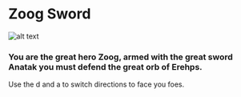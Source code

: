# Zoog Sword
![alt text](https://littlerichey.github.io/Programming1Portfolio2016-17/images/hack.png )

### You are the great hero Zoog, armed with the great sword Anatak you must defend the great orb of Erehps.

Use the d and a to switch directions to face you foes.
